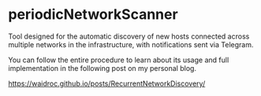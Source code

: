 # periodicNetworkScanner
Tool designed for the automatic discovery of new hosts connected across multiple networks in the infrastructure, with notifications sent via Telegram.

You can follow the entire procedure to learn about its usage and full implementation in the following post on my personal blog.

https://waidroc.github.io/posts/RecurrentNetworkDiscovery/







